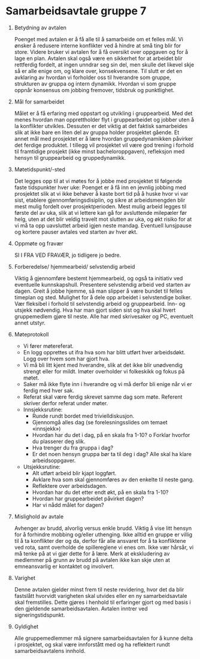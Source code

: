 # Samarbeidsavtale gruppe 7
1. Betydning av avtalen

    Poenget med avtalen er å få alle til å samarbeide om et felles mål. Vi ønsker å redusere interne konflikter ved å hindre at små ting blir for store. Videre bruker vi avtalen for å få oversikt over oppgaven og for å lage en plan. Avtalen skal også være en sikkerhet for at arbeidet blir rettferdig fordelt, at ingen unndrar seg sin del, men skulle det likevel skje så er alle enige om, og klare over, konsekvensene.
Til slutt er det en avklaring av hvordan vi forholder oss til hverandre som gruppe, strukturen av gruppa og intern dynamikk. Hvordan vi som gruppe oppnår konsensus om jobbing fremover, tidsbruk og punktlighet.
2. Mål for samarbeidet 

    Målet er å få erfaring med oppstart og utvikling i gruppearbeid. Med det menes hvordan man opprettholder flyt i gruppearbeidet og jobber uten å la konflikter utvikles. Dessuten er det viktig at det faktisk samarbeides slik at ikke bare en liten del av gruppa holder prosjektet gående. Et annet mål med prosjektet er å lære hvordan gruppedynamikken påvirker det ferdige produktet. I tillegg vil prosjektet vil være god trening i forhold til framtidige prosjekt (ikke minst bacheloroppgaven), refleksjon med hensyn til gruppearbeid og gruppedynamikk.
3. Møtetidspunkt/-sted

    Det legges opp til at vi møtes for å jobbe med prosjektet til følgende faste tidspunkter hver uke:
Poenget er å få inn en jevnlig jobbing med prosjektet slik at vi ikke behøver å kaste bort tid på å huske hvor vi var sist, etablere gjennomføringsdisiplin, og sikre at arbeidsmengden blir mest mulig fordelt over prosjektperioden. Mest mulig arbeid legges til første del av uka, slik at vi lettere kan gå for avsluttende milepæler før helg, uten at det blir veldig travelt mot slutten av uka, og økt risiko for at vi må ta opp uavsluttet arbeid igjen neste mandag.
Eventuell lunsjpause og kortere pauser avtales ved starten av hver økt.
4. Oppmøte og fravær

    SI I FRA VED FRAVÆR, jo tidligere jo bedre.
5. Forberedelse/ hjemmearbeid/ selvstendig arbeid

    Viktig å gjennomføre bestemt hjemmearbeid, og også ta initiativ ved eventuelle kunnskapshull. Presentere selvstendig arbeid ved starten av dagen. Greit å jobbe hjemme, så man slipper å være bundet til felles timeplan og sted. Mulighet for å dele opp arbeidet i selvstendige bolker. Vær fleksibel i forhold til selvstendig arbeid og gruppearbeid.
Inn- og utsjekk nødvendig. Hva har man gjort siden sist og hva skal hvert gruppemedlem gjøre til neste. Alle har med skrivesaker og PC, eventuelt annet utstyr.
6. Møteprotokoll
    
    - Vi fører møtereferat.
    - En logg opprettes ut ifra hva som har blitt utført hver arbeidsdøkt. Logg over hvem som har gjort hva.
    - Vi må bli litt kjent med hverandre, slik at det ikke blir unødvendig strengt eller for mildt. Imøter overholder vi folkeskikk og fokus på møtet.
    - Saker må ikke flyte inn i hverandre og vi må derfor bli enige når vi er ferdig med hver sak.
    - Referat skal være ferdig skrevet samme dag som møte. Referent skriver derfor referat under møter.
    - Innsjekksrutine:
        - Runde rundt bordet med trivielldiskusjon.
        - Gjennomgå alles dag (se forelesningsslides om temaet «innsjekk»)
        - Hvordan har du det i dag, på en skala fra 1-10? o Forklar hvorfor du plasserer deg slik.
        - Hva trenger du fra gruppa i dag?
        - Er det noen hensyn gruppa bør ta til deg i dag? Alle skal ha klare arbeidsoppgaver.
    - Utsjekksrutine:
        - Alt utført arbeid blir kjapt loggført.
        - Avklare hva som skal gjennomføres av den enkelte til neste gang.
        - Reflektere over arbeidsdagen.
        - Hvordan har du det etter endt økt, på en skala fra 1-10?
        - Hvordan har gruppearbeidet påvirket dagen?
        - Har vi nådd målet for dagen?
        
7. Mislighold av avtale

    Avhenger av brudd, alvorlig versus enkle brudd. Viktig å vise litt hensyn for å forhindre mobbing og/eller uthenging. Ikke alltid en gruppe er villig til å ta konflikter der og da, derfor får alle ansvaret for å ta konfliktene ved rota, samt overholde de spillereglene vi enes om. Ikke vær hårsår, vi må tenke på at vi gjør dette for å lære.
Merk at ekskludering av medlemmer på grunn av brudd på avtalen ikke kan skje uten at emneansvarlig er kontaktet og involvert.
8. Varighet

    Denne avtalen gjelder minst frem til neste revidering, hvor det da blir fastslått hvorvidt varigheten skal utvides eller en ny samarbeidsavtale skal fremstilles. Dette gjøres i henhold til erfaringer gjort og med basis i den gjeldende samarbeidsavtalen. Avtalen inntrer ved signeringstidspunkt.
9. Gyldighet

    Alle gruppemedlemmer må signere samarbeidsavtalen for å kunne delta i prosjektet, og skal være innforstått med og ha reflektert rundt samarbeidsavtalens innhold.

